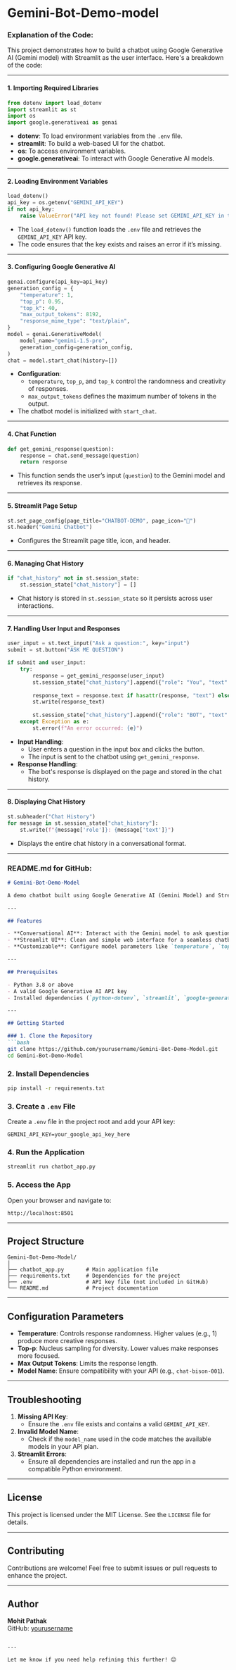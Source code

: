 # Gemini-Bot-Demo-model
### Explanation of the Code:

This project demonstrates how to build a chatbot using Google Generative AI (Gemini model) with Streamlit as the user interface. Here's a breakdown of the code:

---

#### **1. Importing Required Libraries**
```python
from dotenv import load_dotenv
import streamlit as st
import os
import google.generativeai as genai
```
- **dotenv**: To load environment variables from the `.env` file.
- **streamlit**: To build a web-based UI for the chatbot.
- **os**: To access environment variables.
- **google.generativeai**: To interact with Google Generative AI models.

---

#### **2. Loading Environment Variables**
```python
load_dotenv()
api_key = os.getenv("GEMINI_API_KEY")
if not api_key:
    raise ValueError("API key not found! Please set GEMINI_API_KEY in the .env file.")
```
- The `load_dotenv()` function loads the `.env` file and retrieves the `GEMINI_API_KEY` API key.
- The code ensures that the key exists and raises an error if it’s missing.

---

#### **3. Configuring Google Generative AI**
```python
genai.configure(api_key=api_key)
generation_config = {
    "temperature": 1,
    "top_p": 0.95,
    "top_k": 40,
    "max_output_tokens": 8192,
    "response_mime_type": "text/plain",
}
model = genai.GenerativeModel(
    model_name="gemini-1.5-pro", 
    generation_config=generation_config,
)
chat = model.start_chat(history=[])
```
- **Configuration**:
  - `temperature`, `top_p`, and `top_k` control the randomness and creativity of responses.
  - `max_output_tokens` defines the maximum number of tokens in the output.
- The chatbot model is initialized with `start_chat`.

---

#### **4. Chat Function**
```python
def get_gemini_response(question):
    response = chat.send_message(question)
    return response
```
- This function sends the user’s input (`question`) to the Gemini model and retrieves its response.

---

#### **5. Streamlit Page Setup**
```python
st.set_page_config(page_title="CHATBOT-DEMO", page_icon="🔮")
st.header("Gemini Chatbot")
```
- Configures the Streamlit page title, icon, and header.

---

#### **6. Managing Chat History**
```python
if "chat_history" not in st.session_state:
    st.session_state["chat_history"] = []
```
- Chat history is stored in `st.session_state` so it persists across user interactions.

---

#### **7. Handling User Input and Responses**
```python
user_input = st.text_input("Ask a question:", key="input")
submit = st.button("ASK ME QUESTION")

if submit and user_input:
    try:
        response = get_gemini_response(user_input)
        st.session_state["chat_history"].append({"role": "You", "text": user_input})
        
        response_text = response.text if hasattr(response, "text") else "No response text available."
        st.write(response_text)
        
        st.session_state["chat_history"].append({"role": "BOT", "text": response_text})
    except Exception as e:
        st.error(f"An error occurred: {e}")
```
- **Input Handling**:
  - User enters a question in the input box and clicks the button.
  - The input is sent to the chatbot using `get_gemini_response`.
- **Response Handling**:
  - The bot's response is displayed on the page and stored in the chat history.

---

#### **8. Displaying Chat History**
```python
st.subheader("Chat History")
for message in st.session_state["chat_history"]:
    st.write(f"{message['role']}: {message['text']}")
```
- Displays the entire chat history in a conversational format.

---

### README.md for GitHub:

```markdown
# Gemini-Bot-Demo-Model

A demo chatbot built using Google Generative AI (Gemini Model) and Streamlit. This project demonstrates how to integrate the Gemini model into a user-friendly web interface for conversational AI.

---

## Features

- **Conversational AI**: Interact with the Gemini model to ask questions and get AI-generated responses.
- **Streamlit UI**: Clean and simple web interface for a seamless chatbot experience.
- **Customizable**: Configure model parameters like `temperature`, `top_p`, and `max_output_tokens`.

---

## Prerequisites

- Python 3.8 or above
- A valid Google Generative AI API key
- Installed dependencies (`python-dotenv`, `streamlit`, `google-generative-ai`)

---

## Getting Started

### 1. Clone the Repository
```bash
git clone https://github.com/yourusername/Gemini-Bot-Demo-Model.git
cd Gemini-Bot-Demo-Model
```

### 2. Install Dependencies
```bash
pip install -r requirements.txt
```

### 3. Create a `.env` File
Create a `.env` file in the project root and add your API key:
```plaintext
GEMINI_API_KEY=your_google_api_key_here
```

### 4. Run the Application
```bash
streamlit run chatbot_app.py
```

### 5. Access the App
Open your browser and navigate to:
```
http://localhost:8501
```

---

## Project Structure

```
Gemini-Bot-Demo-Model/
│
├── chatbot_app.py       # Main application file
├── requirements.txt     # Dependencies for the project
├── .env                 # API key file (not included in GitHub)
└── README.md            # Project documentation
```

---

## Configuration Parameters

- **Temperature**: Controls response randomness. Higher values (e.g., 1) produce more creative responses.
- **Top-p**: Nucleus sampling for diversity. Lower values make responses more focused.
- **Max Output Tokens**: Limits the response length.
- **Model Name**: Ensure compatibility with your API (e.g., `chat-bison-001`).

---

## Troubleshooting

1. **Missing API Key**:
   - Ensure the `.env` file exists and contains a valid `GEMINI_API_KEY`.
2. **Invalid Model Name**:
   - Check if the `model_name` used in the code matches the available models in your API plan.
3. **Streamlit Errors**:
   - Ensure all dependencies are installed and run the app in a compatible Python environment.

---

## License

This project is licensed under the MIT License. See the `LICENSE` file for details.

---

## Contributing

Contributions are welcome! Feel free to submit issues or pull requests to enhance the project.

---

## Author

**Mohit Pathak**  
GitHub: [yourusername](https://github.com/yourusername)
```

---

Let me know if you need help refining this further! 😊
